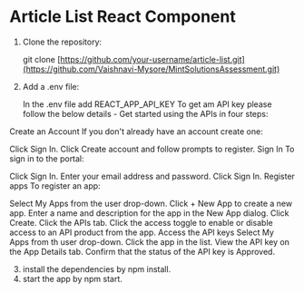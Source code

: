 # Article List React Component

1. Clone the repository:

   git clone [https://github.com/your-username/article-list.git](https://github.com/Vaishnavi-Mysore/MintSolutionsAssessment.git)
   
2. Add a .env file:

   In the .env file add REACT_APP_API_KEY
   To get am API key please follow the below details -
   Get started using the APIs in four steps:

Create an Account
If you don't already have an account create one:

Click Sign In.
Click Create account and follow prompts to register.
Sign In
To sign in to the portal:

Click Sign In.
Enter your email address and password.
Click Sign In.
Register apps
To register an app:

Select My Apps from the user drop-down.
Click + New App to create a new app.
Enter a name and description for the app in the New App dialog.
Click Create.
Click the APIs tab.
Click the access toggle to enable or disable access to an API product from the app.
Access the API keys
Select My Apps from th user drop-down.
Click the app in the list.
View the API key on the App Details tab.
Confirm that the status of the API key is Approved.

3. install the dependencies by npm install.
4. start the app by npm start.
